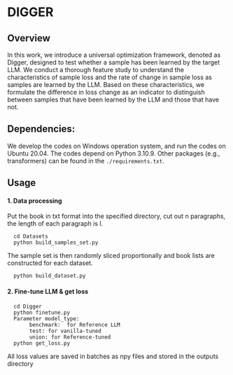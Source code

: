 # DIGGER

 
## Overview
In this work, we introduce a universal optimization framework, denoted as Digger, designed to test whether a sample has been learned by the target LLM. We conduct a thorough feature study to understand the characteristics of sample loss and the rate of change in sample loss as samples are learned by the LLM. Based on these characteristics, we formulate the difference in loss change as an indicator to distinguish between samples that have been learned by the LLM and those that have not.

## Dependencies:
We develop the codes on Windows operation system, and run the codes on Ubuntu 20.04. The codes depend on Python 3.10.9. Other packages (e.g., transformers) can be found in the `./requirements.txt`.

##  Usage
#### 1. Data processing
Put the book in txt format into the specified directory, cut out n paragraphs, the length of each paragraph is l.

      cd Datasets
      python build_samples_set.py
     
The sample set is then randomly sliced proportionally and book lists are constructed for each dataset.

      python build_dataset.py

#### 2. Fine-tune LLM & get loss


      cd Digger
      python finetune.py
      Parameter model_type: 
           benchmark:  for Reference LLM
           test: for vanilla-tuned
           union: for Reference-tuned
      python get_loss.py

All loss values are saved in batches as npy files and stored in the outputs directory
